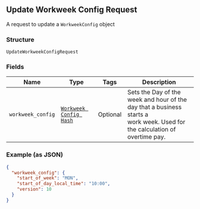 ## Update Workweek Config Request

A request to update a `WorkweekConfig` object

### Structure

`UpdateWorkweekConfigRequest`

### Fields

| Name | Type | Tags | Description |
|  --- | --- | --- | --- |
| `workweek_config` | [`Workweek Config Hash`](/doc/models/workweek-config.md) | Optional | Sets the Day of the week and hour of the day that a business starts a <br>work week. Used for the calculation of overtime pay. |

### Example (as JSON)

```json
{
  "workweek_config": {
    "start_of_week": "MON",
    "start_of_day_local_time": "10:00",
    "version": 10
  }
}
```

